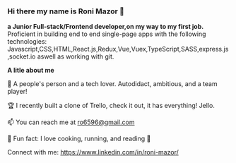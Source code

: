 ### Hi there my name is Roni Mazor 👋

**a Junior Full-stack/Frontend developer,on my way to my first job.**
Proficient in building end to end single-page apps with the following technologies:
Javascript,CSS,HTML,React.js,Redux,Vue,Vuex,TypeScript,SASS,express.js,socket.io aswell as working with git.

**A litle about me**

🧲 A people's person and a tech lover. Autodidact, ambitious, and a team player!

🏆 I recently built a clone of Trello, check it out, it has everything! Jello.

📫 You can reach me at ro6596@gmail.com

💙 Fun fact: I love cooking, running, and reading 🎨

Connect with me:
https://www.linkedin.com/in/roni-mazor/

